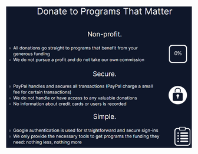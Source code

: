 ![Mission Statement for RightRaise](https://github.com/StephenTrainor/rightraise/blob/main/public/images/description.png)
